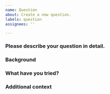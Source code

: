 ```yaml
---
name: Question
about: Create a new question.
labels: question
assignees: ''

---
```


<!--
    Guidelines for asking a good question:
    - Be clear and specific about what you are asking.
    - Provide enough background information for others to understand the context of your question.
    - Make sure your question is relevant to the project or topic at hand.
    - Use proper grammar and spelling to make your question easy to understand.
-->

### Please describe your question in detail.
<!-- A clear and concise description of what your question is about. -->

### Background
<!-- If applicable, provide some background information that might be relevant to your question. -->

### What have you tried?
<!-- Describe any troubleshooting steps or research you've already done to try to answer your question. -->

### Additional context
<!-- Add any other context or screenshots about the question here. -->
